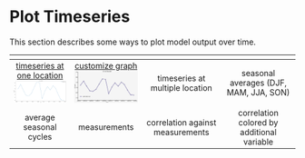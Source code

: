 
# Plot Timeseries

This section describes some ways to plot model output over time.

| <!-- -->| <!-- --> | <!-- --> |  <!-- --> |
|:-------------:|:-------------:|:-------------:|:-------------:|
| [timeseries at one location <br> <img src="jupyter_notebook_examples/timeseries/plot_timeseries_basic_files/plot_timeseries_basic_13_0.png" width="180px">](jupyter_notebook_examples/timeseries/plot_timeseries_basic.md) | [customize graph <br> <img src="jupyter_notebook_examples/timeseries/plot_timeseries_customize_files/plot_timeseries_customize_13_0.png" width="160px">](jupyter_notebook_examples/timeseries/plot_timeseries_customize.md) | timeseries at multiple location | seasonal averages (DJF, MAM, JJA, SON) |
| average seasonal cycles  | measurements | correlation against measurements | correlation colored by additional variable | 
